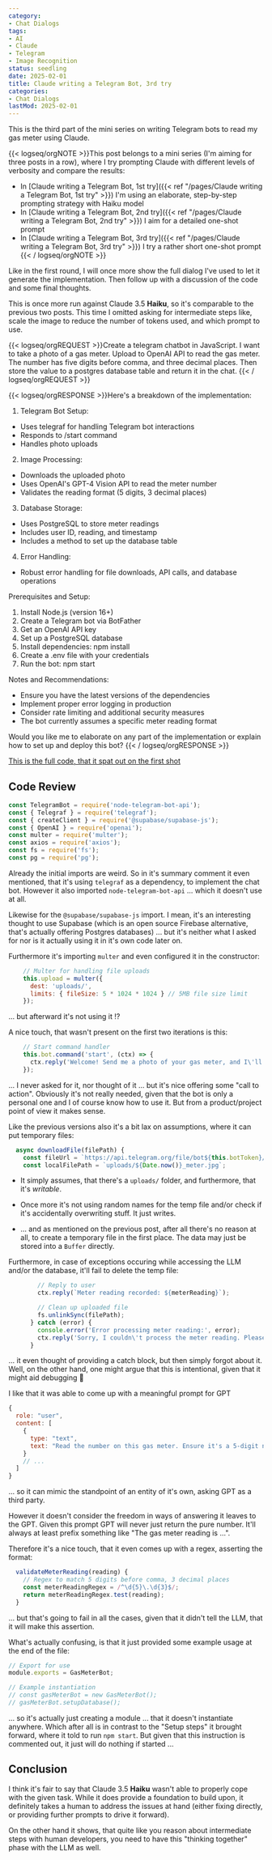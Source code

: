 ```yaml
---
category:
- Chat Dialogs
tags:
- AI
- Claude
- Telegram
- Image Recognition
status: seedling
date: 2025-02-01
title: Claude writing a Telegram Bot, 3rd try
categories:
- Chat Dialogs
lastMod: 2025-02-01
---
```

This is the third part of the mini series on writing Telegram bots to read my gas meter using Claude.

{{< logseq/orgNOTE >}}This post belongs to a mini series (I'm aiming for three posts in a row), where I try prompting Claude with different levels of verbosity and compare the results:
* In [Claude writing a Telegram Bot, 1st try]({{< ref "/pages/Claude writing a Telegram Bot, 1st try" >}}) I'm using an elaborate, step-by-step prompting strategy with Haiku model
* In [Claude writing a Telegram Bot, 2nd try]({{< ref "/pages/Claude writing a Telegram Bot, 2nd try" >}}) I aim for a detailed one-shot prompt
* In [Claude writing a Telegram Bot, 3rd try]({{< ref "/pages/Claude writing a Telegram Bot, 3rd try" >}}) I try a rather short one-shot prompt 
{{< / logseq/orgNOTE >}}

Like in the first round, I will once more show the full dialog I've used to let it generate the implementation. Then follow up with a discussion of the code and some final thoughts.

This is once more run against Claude 3.5 **Haiku**, so it's comparable to the previous two posts. This time I omitted asking for intermediate steps like, scale the image to reduce the number of tokens used, and which prompt to use.

{{< logseq/orgREQUEST >}}Create a telegram chatbot in JavaScript. I want to take a photo of a gas meter. Upload to OpenAI API to read the gas meter. The number has five digits before comma, and three decimal places. Then store the value to a postgres database table and return it in the chat.
{{< / logseq/orgREQUEST >}}

{{< logseq/orgRESPONSE >}}Here's a breakdown of the implementation:

1. Telegram Bot Setup:

* Uses telegraf for handling Telegram bot interactions
* Responds to /start command
* Handles photo uploads


2. Image Processing:

* Downloads the uploaded photo
* Uses OpenAI's GPT-4 Vision API to read the meter number
* Validates the reading format (5 digits, 3 decimal places)


3. Database Storage:

* Uses PostgreSQL to store meter readings
* Includes user ID, reading, and timestamp
* Includes a method to set up the database table


4. Error Handling:

* Robust error handling for file downloads, API calls, and database operations



Prerequisites and Setup:

1. Install Node.js (version 16+)
2. Create a Telegram bot via BotFather
3. Get an OpenAI API key
4. Set up a PostgreSQL database
5. Install dependencies: npm install
6. Create a .env file with your credentials
7. Run the bot: npm start


Notes and Recommendations:

* Ensure you have the latest versions of the dependencies
* Implement proper error logging in production
* Consider rate limiting and additional security measures
* The bot currently assumes a specific meter reading format


Would you like me to elaborate on any part of the implementation or explain how to set up and deploy this bot?
{{< / logseq/orgRESPONSE >}}

[This is the full code, that it spat out on the first shot](https://gist.github.com/stesie/3f496a10ee4961c00ebbd2a2825e71c4)

## Code Review

```js
const TelegramBot = require('node-telegram-bot-api');
const { Telegraf } = require('telegraf');
const { createClient } = require('@supabase/supabase-js');
const { OpenAI } = require('openai');
const multer = require('multer');
const axios = require('axios');
const fs = require('fs');
const pg = require('pg');
```

Already the initial imports are weird. So in it's summary comment it even mentioned, that it's using `telegraf` as a dependency, to implement the chat bot. However it also imported `node-telegram-bot-api` ... which it doesn't use at all.

Likewise for the `@supabase/supabase-js` import. I mean, it's an interesting thought to use Supabase (which is an open source Firebase alternative, that's actually offering Postgres databases) ... but it's neither what I asked for nor is it actually using it in it's own code later on.

Furthermore it's importing `multer` and even configured it in the constructor:
```js
    // Multer for handling file uploads
    this.upload = multer({ 
      dest: 'uploads/',
      limits: { fileSize: 5 * 1024 * 1024 } // 5MB file size limit
    });
```
... but afterward it's not using it !?

A nice touch, that wasn't present on the first two iterations is this:
```js
    // Start command handler
    this.bot.command('start', (ctx) => {
      ctx.reply('Welcome! Send me a photo of your gas meter, and I\'ll read and store the reading.');
    });
```
... I never asked for it, nor thought of it ... but it's nice offering some "call to action". Obviously it's not really needed, given that the bot is only a personal one and I of course know how to use it. But from a product/project point of view it makes sense.

Like the previous versions also it's a bit lax on assumptions, where it can put temporary files:
```js
  async downloadFile(filePath) {
    const fileUrl = `https://api.telegram.org/file/bot${this.botToken}/${filePath}`;
    const localFilePath = `uploads/${Date.now()}_meter.jpg`;
```

  + It simply assumes, that there's a `uploads/` folder, and furthermore, that it's *writable*.

  + Once more it's not using random names for the temp file and/or check if it's accidentally overwriting stuff. It just writes.

  + ... and as mentioned on the previous post, after all there's no reason at all, to create a temporary file in the first place. The data may just be stored into a `Buffer` directly.

Furthermore, in case of exceptions occuring while accessing the LLM and/or the database, it'll fail to delete the temp file:
```js
        // Reply to user
        ctx.reply(`Meter reading recorded: ${meterReading}`);

        // Clean up uploaded file
        fs.unlinkSync(filePath);
      } catch (error) {
        console.error('Error processing meter reading:', error);
        ctx.reply('Sorry, I couldn\'t process the meter reading. Please try again.');
      }
```
... it even thought of providing a catch block, but then simply forgot about it. Well, on the other hand, one might argue that this is intentional, given that it might aid debugging 🤷

I like that it was able to come up with a meaningful prompt for GPT
```js
{
  role: "user",
  content: [
    { 
      type: "text", 
      text: "Read the number on this gas meter. Ensure it's a 5-digit number before the comma and 3 decimal places." 
    }
    // ...
  ]
}
```
... so it can mimic the standpoint of an entity of it's own, asking GPT as a third party.

However it doesn't consider the freedom in ways of answering it leaves to the GPT. Given this prompt GPT will never just return the pure number. It'll always at least prefix something like "The gas meter reading is ...".

Therefore it's a nice touch, that it even comes up with a regex, asserting the format:
```js
  validateMeterReading(reading) {
    // Regex to match 5 digits before comma, 3 decimal places
    const meterReadingRegex = /^\d{5}\.\d{3}$/;
    return meterReadingRegex.test(reading);
  }
```
... but that's going to fail in all the cases, given that it didn't tell the LLM, that it will make this assertion.

What's actually confusing, is that it just provided some example usage at the end of the file:
```js
// Export for use
module.exports = GasMeterBot;

// Example instantiation
// const gasMeterBot = new GasMeterBot();
// gasMeterBot.setupDatabase();
```
... so it's actually just creating a module ... that it doesn't instantiate anywhere. Which after all is in contrast to the "Setup steps" it brought forward, where it told to run `npm start`. But given that this instruction is commented out, it just will do nothing if started ...

## Conclusion

I think it's fair to say that Claude 3.5 **Haiku** wasn't able to properly cope with the given task. While it does provide a foundation to build upon, it definitely takes a human to address the issues at hand (either fixing directly, or providing further prompts to drive it forward).

On the other hand it shows, that quite like you reason about intermediate steps with human developers, you need to have this "thinking together" phase with the LLM as well.
